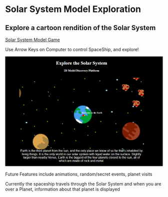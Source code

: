 # Solar System Model Exploration #

## Explore a cartoon rendition of the Solar System ##


[Solar System Model Game](https://lively-seahorse-84e71e.netlify.app/)

Use Arrow Keys on Computer to control SpaceShip, and explore!

![Image of Project](./assets/picRender.png)

Future Features include animations, random/secret events, planet visits

Currently the spaceship travels through the Solar System and when you are over a Planet, information about that planet is displayed